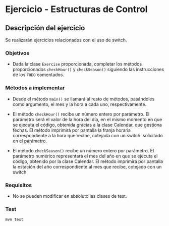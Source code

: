 # Ejercicio - Estructuras de Control
## Descripción del ejercicio
Se realizarán ejercicios relacionados con el uso de switch.

### Objetivos
* Dada la clase ``Exercise`` proporcionada, completar los métodos proporcionados ``checkHour()`` y ``checkSeason()`` siguiendo las
  instrucciones de los ``TODO`` comentados.

### Métodos a implementar
* Desde el método ``main()`` se llamará al resto de métodos, pasándoles como argumento, el mes y la hora a cada uno, respectivamente.

* El método ``checkHour()`` recibe un número entero por parámetro. El parámetro será el valor de la hora del día, en el mismo momento
  en que se ejecuta el código, obtenida gracias a la clase Calendar, que gestiona fechas. El método imprimirá por pantalla la franja
  horaria correspondiente a la hora que recibe, cotejada con un switch.
  solicitado en el parámetro.
* El método ``checkSeason()`` recibe un número entero por parámetro. El parámetro numérico representará el mes del año en que se ejecuta
  el código, obtenido por la clase Calendar. El método imprimirá por pantalla la estación del año correspondiente al mes que recibe,
  cotejado con un switch

### Requisitos
* No se pueden modificar en absoluto las clases de test.

### Test

```
mvn test
```
